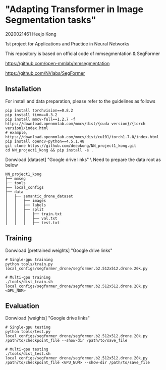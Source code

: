 # "Adapting Transformer in Image Segmentation tasks"
2020021461 Heejo Kong

1st project for Applications and Practice in Neural Networks

This repository is based on official code of mmsegmentation & SegFormer

https://github.com/open-mmlab/mmsegmentation

https://github.com/NVlabs/SegFormer


## Installation

For install and data preparation, please refer to the guidelines as follows

```
pip install torchvision==0.8.2
pip install timm==0.3.2
pip install mmcv-full==1.2.7 -f https://download.openmmlab.com/mmcv/dist/{cuda version}/{torch version}/index.html
# example, https://download.openmmlab.com/mmcv/dist/cu101/torch1.7.0/index.html
pip install opencv-python==4.5.1.48
git clone https://github.com/deepkong/NN_project1_kong.git
cd NN_project1_kong && pip install -e .
```

Donwload [dataset] "Google drive links" \\
Need to prepare the data root as below
```
NN_project1_kong
├── mmseg
├── tools
├── local_configs
├── data
│   ├── semantic_drone_dataset
│   │   ├── images
│   │   ├── labels
│   │   ├── split
│   │   │   ├── train.txt
│   │   │   ├── val.txt
│   │   │   ├── test.txt
```


## Training
Donwload [pretrained weights] "Google drive links"
```
# Single-gpu training
python tools/train.py local_configs/segformer_drone/segformer.b2.512x512.drone.20k.py

# Multi-gpu training
./tools/dist_train.sh local_configs/segformer_drone/segformer.b2.512x512.drone.20k.py <GPU_NUM>
```


## Evaluation
Donwload [weights] "Google drive links"
```
# Single-gpu testing
python tools/test.py local_configs/segformer_drone/segformer.b2.512x512.drone.20k.py /path/to/checkpoint_file --show-dir /path/to/save_file

# Multi-gpu testing
./tools/dist_test.sh local_configs/segformer_drone/segformer.b2.512x512.drone.20k.py /path/to/checkpoint_file <GPU_NUM> --show-dir /path/to/save_file
```




